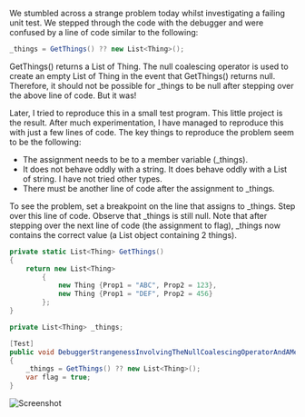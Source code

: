 
We stumbled across a strange problem today whilst investigating a failing unit test.
We stepped through the code with the debugger and were confused by a line of code
similar to the following:

```csharp
_things = GetThings() ?? new List<Thing>();
```

GetThings() returns a List of Thing. The null coalescing operator is used to
create an empty List of Thing in the event that GetThings() returns null.
Therefore, it should not be possible for _things to be null after stepping
over the above line of code. But it was!

Later, I tried to reproduce this in a small test program. This little project is the result.
After much experimentation, I have managed to reproduce this with just a few lines of code.
The key things to reproduce the problem seem to be the following:

* The assignment needs to be to a member variable (_things).
* It does not behave oddly with a string. It does behave oddly with a List of string. I have not tried other types.
* There must be another line of code after the assignment to _things.

To see the problem, set a breakpoint on the line that assigns to _things. Step over this line of code.
Observe that _things is still null. Note that after stepping over the next line of code (the assignment to flag),
_things now contains the correct value (a List object containing 2 things).

```csharp
private static List<Thing> GetThings()
{
	return new List<Thing>
		{
			new Thing {Prop1 = "ABC", Prop2 = 123},
			new Thing {Prop1 = "DEF", Prop2 = 456}
		};
}

private List<Thing> _things;

[Test]
public void DebuggerStrangenessInvolvingTheNullCoalescingOperatorAndAMemberVariable()
{
	_things = GetThings() ?? new List<Thing>();
	var flag = true;
}
```

![Screenshot](https://raw.github.com/taylorjg/NullCoalescingExperiment/master/Images/NullCoalescingExperiment.png)
